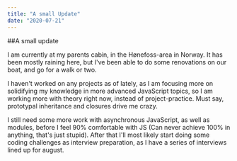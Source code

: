 ```yaml
---
title: "A small Update"
date: "2020-07-21"
---
```


##A small update

I am currently at my parents cabin, in the Hønefoss-area in Norway. It has been mostly raining here, but I've been able to do some renovations on our boat, and go for a walk or two. 

I haven't worked on any projects as of lately, as I am focusing more on solidifying my knowledge in more advanced JavaScript topics, so I am working more with theory right now, instead of project-practice. Must say, prototypal inheritance and closures drive me crazy.

I still need some more work with asynchronous JavaScript, as well as modules, before I feel 90% comfortable with JS (Can never achieve 100% in anything, that's just stupid). After that I'll most likely start doing some coding challenges as interview preparation, as I have a series of interviews lined up for august.